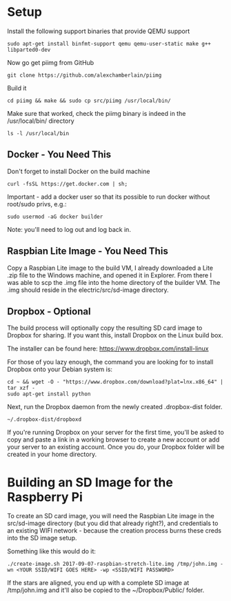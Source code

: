 Setup
=====
Install the following support binaries that provide QEMU support

    sudo apt-get install binfmt-support qemu qemu-user-static make g++ libparted0-dev
    
Now go get piimg from GitHub

    git clone https://github.com/alexchamberlain/piimg
    
Build it

    cd piimg && make && sudo cp src/piimg /usr/local/bin/
    
Make sure that worked, check the piimg binary is indeed in the /usr/local/bin/ directory

    ls -l /usr/local/bin
    
Docker - You Need This
----------------------
Don't forget to install Docker on the build machine

    curl -fsSL https://get.docker.com | sh;
    
Important - add a docker user so that its possible to run docker without root/sudo privs, e.g.:

    sudo usermod -aG docker builder
    
Note: you'll need to log out and log back in.

Raspbian Lite Image - You Need This
-----------------------------------
Copy a Raspbian Lite image to the build VM, I already downloaded a Lite .zip file to the Windows machine, and opened it in Explorer.  From there I was able to scp the .img file into the home directory of the builder VM.  The .img should reside in the electric/src/sd-image directory.

Dropbox - Optional
------------------
The build process will optionally copy the resulting SD card image to Dropbox for sharing.  If you want this, install Dropbox on the Linux build box. 

The installer can be found here: https://www.dropbox.com/install-linux

For those of you lazy enough, the command you are looking for to install Dropbox onto your Debian system is: 

    cd ~ && wget -O - "https://www.dropbox.com/download?plat=lnx.x86_64" | tar xzf -
    sudo apt-get install python
    
Next, run the Dropbox daemon from the newly created .dropbox-dist folder.

    ~/.dropbox-dist/dropboxd

If you're running Dropbox on your server for the first time, you'll be asked to copy and paste a link in a working browser to create a new account or add your server to an existing account. Once you do, your Dropbox folder will be created in your home directory. 

Building an SD Image for the Raspberry Pi
=========================================
To create an SD card image, you will need the Raspbian Lite image in the src/sd-image directory (but you did that already right?), and credentials to an existing WIFI network - because the creation process burns these creds into the SD image setup. 

Something like this would do it: 

    ./create-image.sh 2017-09-07-raspbian-stretch-lite.img /tmp/john.img -wn <YOUR SSID/WIFI GOES HERE> -wp <SSID/WIFI PASSWORD>

If the stars are aligned, you end up with a complete SD image at /tmp/john.img and it'll also be copied to the ~/Dropbox/Public/ folder.
